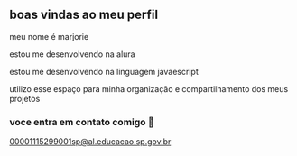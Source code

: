 ## boas vindas ao meu perfil 
meu nome é marjorie

estou me desenvolvendo na alura 

estou me desenvolvendo na linguagem javaescript

utilizo esse espaço para minha organização e compartilhamento dos meus projetos 

### voce entra em contato comigo 📧

00001115299001sp@al.educacao.sp.gov.br
